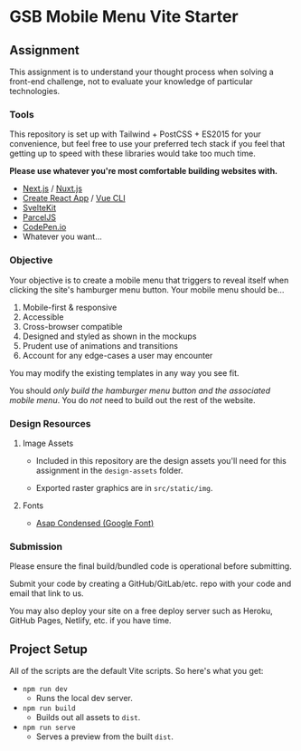 ﻿# GSB Mobile Menu Vite Starter

## Assignment

This assignment is to understand your thought process when solving a front-end challenge, not to evaluate your knowledge of particular technologies.

### Tools

This repository is set up with Tailwind + PostCSS + ES2015 for your convenience, but feel free to use your preferred tech stack if you feel that getting up to speed with these libraries would take too much time.

**Please use whatever you're most comfortable building websites with.**

- [Next.js](https://nextjs.org/docs/getting-started) / [Nuxt.js](https://nuxtjs.org/docs/2.x/get-started/installation)
- [Create React App](https://reactjs.org/docs/create-a-new-react-app.html) / [Vue CLI](https://cli.vuejs.org/guide/creating-a-project.html#vue-create)
- [SvelteKit](https://kit.svelte.dev/docs)
- [ParcelJS](https://parceljs.org/getting_started.html)
- [CodePen.io](https://CodePen.io)
- Whatever you want...

### Objective

Your objective is to create a mobile menu that triggers to reveal itself when clicking the site's hamburger menu button. Your mobile menu should be...

1. Mobile-first & responsive
2. Accessible
3. Cross-browser compatible
4. Designed and styled as shown in the mockups
5. Prudent use of animations and transitions
6. Account for any edge-cases a user may encounter

You may modify the existing templates in any way you see fit.

You should _only build the hamburger menu button and the associated mobile menu_. You do _not_ need to build out the rest of the website.

### Design Resources

1. Image Assets

   - Included in this repository are the design assets you'll need for this assignment in the `design-assets` folder.

   - Exported raster graphics are in `src/static/img`.

2. Fonts
   - [Asap Condensed (Google Font)](https://fonts.google.com/specimen/Asap+Condensed?query=condensed)

### Submission

Please ensure the final build/bundled code is operational before submitting.

Submit your code by creating a GitHub/GitLab/etc. repo with your code and email that link to us.

You may also deploy your site on a free deploy server such as Heroku, GitHub Pages, Netlify, etc. if you have time.

## Project Setup

All of the scripts are the default Vite scripts. So here's what you get:

- `npm run dev`
  - Runs the local dev server.
- `npm run build`
  - Builds out all assets to `dist`.
- `npm run serve`
  - Serves a preview from the built `dist`.
